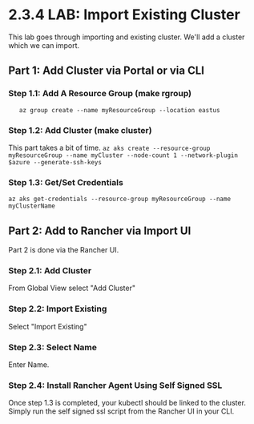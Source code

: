 # 2.3.4 LAB: Import Existing Cluster
This lab goes through importing and existing cluster. We'll add a cluster which we can import.

## Part 1: Add Cluster via Portal or via CLI 
### Step 1.1: Add A Resource Group (make rgroup)
`	az group create --name myResourceGroup --location eastus`

### Step 1.2: Add Cluster (make cluster)
This part takes a bit of time.
`az aks create --resource-group myResourceGroup --name myCluster --node-count 1 --network-plugin $azure --generate-ssh-keys`

### Step 1.3: Get/Set Credentials
`az aks get-credentials --resource-group myResourceGroup --name myClusterName`

## Part 2: Add to Rancher via Import UI
Part 2 is done via the Rancher UI.

### Step 2.1: Add Cluster
From Global View select "Add Cluster"

### Step 2.2: Import Existing
Select "Import Existing"

### Step 2.3: Select Name
Enter Name.

### Step 2.4: Install Rancher Agent Using Self Signed SSL
Once step 1.3 is completed, your kubectl should be linked to the cluster. Simply run the self signed ssl script from the Rancher UI in your CLI.